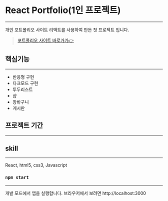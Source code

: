 # React Portfolio(1인 프로젝트)
___

개인 포트폴리오 사이트
리액트를 사용하여 만든 첫 프로젝트 입니다.

> [포트폴리오 사이트 바로가기👉](https://min-ji07.github.io/react-portfolio)

## 핵심기능
___

* 반응형 구현
* 다크모드 구현
* 투두리스트
* 샵 
* 장바구니
* 게시판

## 프로젝트 기간
___

## skill
___

React, html5, css3, Javascript


### `npm start`
___

개발 모드에서 앱을 실행합니다. 
브라우저에서 보려면 http://localhost:3000
